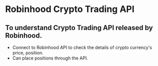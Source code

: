 # Robinhood Crypto Trading API
## To understand Crypto Trading API released by Robinhood.
- Connect to Robinhood API to check the details of crypto currency's price, position.
- Can place positions through the API.
